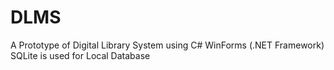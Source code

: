 # DLMS
A Prototype of Digital Library System using C# WinForms (.NET Framework) <br/>
SQLite is used for Local Database <br/>
